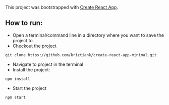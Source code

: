 This project was bootstrapped with [Create React App](https://github.com/facebook/create-react-app).

## How to run:
- Open a terminal/command line in a directory where you want to save the project to
- Checkout the project

```
git clone https://github.com/kriztiank/create-react-app-minimal.git

```

- Navigate to project in the terminal
- Install the project:

```
npm install
```

- Start the project 

```
npm start
```
